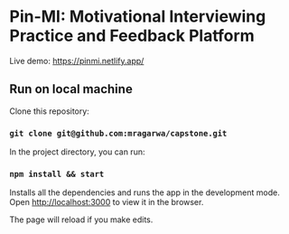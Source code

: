 # Pin-MI: Motivational Interviewing Practice and Feedback Platform

Live demo: https://pinmi.netlify.app/

## Run on local machine

Clone this repository:

### `git clone git@github.com:mragarwa/capstone.git`

In the project directory, you can run:

### `npm install && start`

Installs all the dependencies and runs the app in the development mode.\
Open [http://localhost:3000](http://localhost:3000) to view it in the browser.

The page will reload if you make edits.

